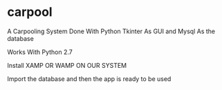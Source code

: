 # carpool
A Carpooling System Done With Python Tkinter As GUI and Mysql As the database

Works With Python 2.7

Install XAMP OR WAMP ON OUR SYSTEM

Import the database and then the app is ready to be used
